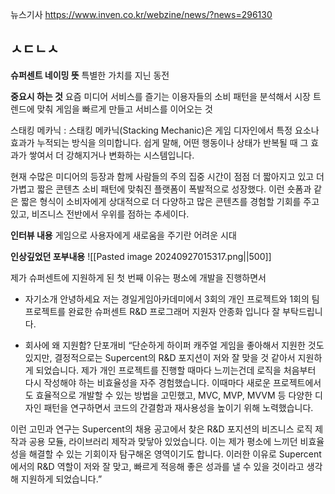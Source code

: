 뉴스기사
https://www.inven.co.kr/webzine/news/?news=296130
## ㅅㄷㄴㅅ



**슈퍼센트 네이밍 뜻**
특별한 가치를 지닌 동전

**중요시 하는 것** 
요즘 미디어 서비스를 즐기는 이용자들의 소비 패턴을 분석해서 시장 트렌드에 맞춰 게임을 빠르게 만들고 서비스를 이어오는 것

스태킹 메카닉 : 스태킹 메카닉(Stacking Mechanic)은 게임 디자인에서 특정 요소나 효과가 누적되는 방식을 의미합니다. 쉽게 말해, 어떤 행동이나 상태가 반복될 때 그 효과가 쌓여서 더 강해지거나 변화하는 시스템입니다.

현재 수많은 미디어의 등장과 함께 사람들의 주의 집중 시간이 점점 더 짧아지고 있고 더 가볍고 짧은 콘텐츠 소비 패턴에 맞춰진 플랫폼이 폭발적으로 성장했다. 이런 숏폼과 같은 짧은 형식이 소비자에게 상대적으로 더 다양하고 많은 콘텐츠를 경험할 기회를 주고 있고, 비즈니스 전반에서 우위를 점하는 추세이다.

**인터뷰 내용**
게임으로 사용자에게 새로움을 주기란 어려운 시대

**인상깊었던 포부내용**
![[Pasted image 20240927015317.png||500]]

제가 슈퍼센트에 지원하게 된 첫 번째 이유는 평소에 개발을 진행하면서 

- 자기소개
안녕하세요 저는 경일게임아카데미에서 3회의 개인 프로젝트와 1회의 팀프로젝트를 완료한 슈퍼센트 R&D 프로그래머 지원자 안종화 입니다 잘 부탁드립니다.

* 회사에 왜 지원함? 단포개비
“단순하게 하이퍼 캐주얼 게임을 좋아해서 지원한 것도 있지만, 결정적으로는 Supercent의 R&D 포지션이 저와 잘 맞을 것 같아서 지원하게 되었습니다. 제가 개인 프로젝트를 진행할 때마다 느끼는건데 로직을 처음부터 다시 작성해야 하는 비효율성을 자주 경험했습니다. 이때마다 새로운 프로젝트에서도 효율적으로 개발할 수 있는 방법을 고민했고, MVC, MVP, MVVM 등 다양한 디자인 패턴을 연구하면서 코드의 간결함과 재사용성을 높이기 위해 노력했습니다.

이런 고민과 연구는 Supercent의 채용 공고에서 찾은 R&D 포지션의 비즈니스 로직 제작과 공용 모듈, 라이브러리 제작과 맞닿아 있었습니다. 이는 제가 평소에 느끼던 비효율성을 해결할 수 있는 기회이자 탐구해온 영역이기도 합니다. 이러한 이유로 Supercent에서의 R&D 역할이 저와 잘 맞고, 빠르게 적응해 좋은 성과를 낼 수 있을 것이라고 생각해 지원하게 되었습니다.”

